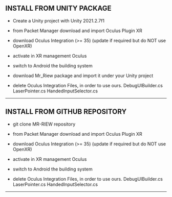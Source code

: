 
INSTALL FROM UNITY PACKAGE
--------------------------------------------------------------------------------
- Create a Unity project with Unity 2021.2.7f1
- from Packet Manager download and import Oculus Plugin XR
- download Oculus Integration (>= 35) (update if required but do NOT use OpenXR)
- activate in XR management Oculus
- switch to Android the building system
- download Mr_Riew package and import it under your Unity project

- delete Oculus Integration Files, in order to use ours.
   DebugUIBuilder.cs
   LaserPointer.cs
   HandedInputSelector.cs
--------------------------------------------------------------------------------



INSTALL FROM GITHUB REPOSITORY
--------------------------------------------------------------------------------
- git clone MR-RIEW repository
- from Packet Manager download and import Oculus Plugin XR
- download Oculus Integration (>= 35) (update if required but do NOT use OpenXR)
- activate in XR management Oculus
- switch to Android the building system

- delete Oculus Integration Files, in order to use ours.
   DebugUIBuilder.cs
   LaserPointer.cs
   HandedInputSelector.cs
--------------------------------------------------------------------------------



